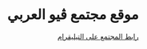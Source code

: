<div dir="rtl">
    <h1>
        موقع مجتمع ڨيو العربي
    </h1>
    <a href="https://t.me/vuejsarab">
        رابط المجتمع على التيليقرام
    </a>
</div>
